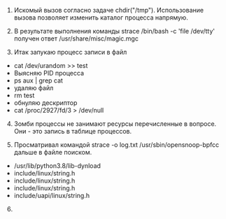 1. Искомый вызов согласно задаче chdir("/tmp"). Использование вызова позволяет изменить каталог процесса напрямую.

2. В результате выполнения команды strace /bin/bash -c 'file /dev/tty' получен ответ /usr/share/misc/magic.mgc

3. Итак запукаю процесс записи в файл
- cat /dev/urandom >> test
-   Выясняю PID процесса
- ps aux | grep cat
-   удаляю файл
- rm test
- обнуляю дескриптор
- cat /proc/2927/fd/3 > /dev/null

4. Зомби процессы не занимают ресурсы перечисленные в вопросе. Они - это запись в таблице процессов.

5. Просматривал командой strace -o log.txt /usr/sbin/opensnoop-bpfcc дальше в файле поиском. 
- /usr/lib/python3.8/lib-dynload
- include/linux/string.h
- include/linux/string.h
- include/linux/string.h
- include/uapi/linux/string.h

6. 


   
